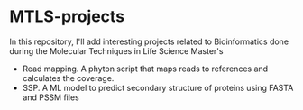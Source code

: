 # MTLS-projects
In this repository, I'll add interesting projects related to Bioinformatics done during the Molecular Techniques in Life Science Master's
- Read mapping. A phyton script that maps reads to references and calculates the coverage.
- SSP. A ML model to predict secondary structure of proteins using FASTA and PSSM files
